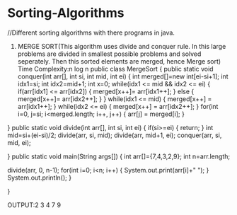 # Sorting-Algorithms
//Different sorting algorithms with there programs in java.
1. MERGE SORT(This algorithm uses divide and conquer rule. In this large problems are divided in smallest possible problems and solved seperately. Then this sorted elements are merged, hence Merge sort)
Time Complexity:n log n
public class MergeSort
{
  public static void conquer(int arr[], int si, int mid, int ei)
  {
    int merged[]=new int[ei-si+1];
    int idx1=si;
    int idx2=mid+1;
    int x=0;
    while(idx1 <= mid && idx2 <= ei)
    {
      if(arr[idx1] <= arr[idx2]) 
      {
        merged[x++]= arr[idx1++];
      }
      else
      {
        merged[x++]= arr[idx2++];
      }
   }
   while(idx1 <= mid)
   {
     merged[x++] = arr[idx1++];
   }
   while(idx2 <= ei)
   {
     merged[x++] = arr[idx2++];
   }
    for(int i=0, j=si; i<merged.length; i++, j++)
    {
      arr[j] = merged[i];
    }
    
  }
  public static void divide(int arr[], int si, int ei)
  {
    if(si>=ei)
    {
     return;
    }
    int mid=si+(ei-si)/2;
    divide(arr, si, mid);
    divide(arr, mid+1, ei);
    conquer(arr, si, mid, ei);
    
  }
  public static void main(String args[])
  {
  int arr[]={7,4,3,2,9};
  int n=arr.length;
  
  divide(arr, 0, n-1);
  for(int i=0; i<n; i++)
  {
    System.out.print(arr[i]+" ");
  }
  System.out.println();
  }
  
}

OUTPUT:2 3 4 7 9
